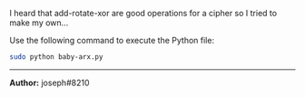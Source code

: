 I heard that add-rotate-xor are good operations for a cipher so I tried to make my own...

Use the following command to execute the Python file:

```bash
sudo python baby-arx.py
```

---
**Author:** joseph#8210